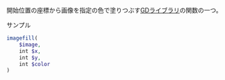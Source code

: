 

開始位置の座標から画像を指定の色で塗りつぶす[GDライブラリ](GDライブラリ.md)の関数の一つ。

サンプル
```php
imagefill(  
    $image, 
    int $x,  
    int $y,  
    int $color  
)
```

